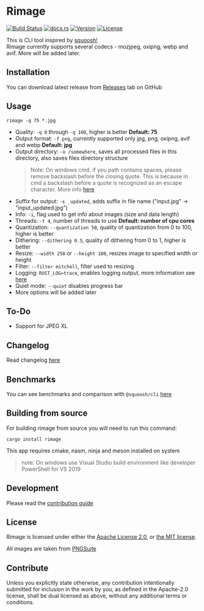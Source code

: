 # Rimage

[![Build Status](https://img.shields.io/github/actions/workflow/status/SalOne22/rimage/rimage.yml?label=rimage&style=flat-square)](https://github.com/SalOne22/rimage/actions?query=branch%3Amain+)
[![docs.rs](https://img.shields.io/docsrs/rimage/latest?style=flat-square)](https://docs.rs/rimage)
[![Version](https://img.shields.io/crates/v/rimage?style=flat-square)](https://crates.io/crates/rimage)
[![License](https://img.shields.io/crates/l/rimage?style=flat-square)](https://github.com/SalOne22/rimage)

This is CLI tool inspired by [squoosh!](https://squoosh.app/)  
Rimage currently supports several codecs - mozjpeg, oxipng, webp and avif. More will be added later.

## Installation

You can download latest release from [Releases](https://github.com/SalOne22/rimage/releases) tab on GitHub

## Usage

```
rimage -q 75 *.jpg
```

- Quality: `-q 0` through `-q 100`, higher is better **Default: 75**
- Output format: `-f png`, currently supported only jpg, png, oxipng, avif and webp **Default: jpg**
- Output directory: `-o /somewhere`, saves all processed files in this directory, also saves files directory structure
  > Note: On windows cmd, if you path contains spaces, please remove backslash before the closing quote.
  > This is because in cmd a backslash before a quote is recognized as an escape character. More info [here](https://stackoverflow.com/a/75849885)
- Suffix for output: `-s _updated`, adds suffix in file name ("input.jpg" -> "input_updated.jpg")
- Info: `-i`, flag used to get info about images (size and data length)
- Threads: `-t 4`, number of threads to use **Default: number of cpu cores**
- Quantization: `--quantization 50`, quality of quantization from 0 to 100, higher is better
- Dithering: `--dithering 0.5`, quality of dithering from 0 to 1, higher is better
- Resize: `--width 250` or `--height 100`, resizes image to specified width or height
- Filter: `--filter mitchell`, filter used to resizing
- Logging: `RUST_LOG=trace`, enables logging output, more information see [here](https://docs.rs/env_logger/latest/env_logger/)
- Quiet mode: `--quiet` disables progress bar
- More options will be added later

## To-Do

- Support for JPEG XL

## Changelog

Read changelog [here](CHANGELOG.md)

## Benchmarks

You can see benchmarks and comparison with `@squoosh/cli` [here](./Benchmarks.md)

## Building from source

For building rimage from source you will need to run this command:

```
cargo install rimage
```

This app requires cmake, nasm, ninja and meson installed on system

> note: On windows use Visual Studio build environment like developer PowerShell for VS 2019

## Development

Please read the [contribution guide](CONTRIBUTING.md)

## License

Rimage is licensed under either the [Apache License 2.0](https://www.apache.org/licenses/LICENSE-2.0), or [the MIT license](https://opensource.org/licenses/MIT).

All images are taken from [PNGSuite](http://www.schaik.com/pngsuite/)

## Contribute

Unless you explicitly state otherwise, any contribution intentionally submitted for inclusion in the work by you, as defined in the Apache-2.0 license, shall be dual licensed as above, without any additional terms or conditions.
